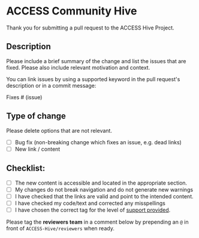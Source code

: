 # ACCESS Community Hive 

Thank you for submitting a pull request to the ACCESS Hive Project. 

## Description

Please include a brief summary of the change and list the issues that are fixed.
Please also include relevant motivation and context.

You can link issues by using a supported keyword in the pull request's description or in a commit message:

Fixes # (issue)

## Type of change

Please delete options that are not relevant.

- [ ] Bug fix (non-breaking change which fixes an issue, e.g. dead links)
- [ ] New link / content

## Checklist:

- [ ] The new content is accessible and located in the appropriate section.
- [ ] My changes do not break navigation and do not generate new warnings
- [ ] I have checked that the links are valid and point to the intended content.
- [ ] I have checked my code/text and corrected any misspellings
- [ ] I have chosen the correct tag for the level of [support provided](https://access-hive.org.au/#support).

Please tag the **reviewers team** in a comment below by prepending an `@` in front of `ACCESS-Hive/reviewers` when ready.

